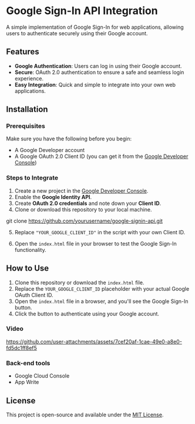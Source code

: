 # Google Sign-In API Integration

A simple implementation of Google Sign-In for web applications, allowing users to authenticate securely using their Google account.

## Features

- **Google Authentication**: Users can log in using their Google account.
- **Secure**: OAuth 2.0 authentication to ensure a safe and seamless login experience.
- **Easy Integration**: Quick and simple to integrate into your own web applications.

## Installation

### Prerequisites

Make sure you have the following before you begin:

- A Google Developer account
- A Google OAuth 2.0 Client ID (you can get it from the [Google Developer Console](https://console.developers.google.com/))

### Steps to Integrate

1. Create a new project in the [Google Developer Console](https://console.developers.google.com/).
2. Enable the **Google Identity API**.
3. Create **OAuth 2.0 credentials** and note down your **Client ID**.
4. Clone or download this repository to your local machine.

git clone https://github.com/yourusername/google-signin-api.git

5. Replace `"YOUR_GOOGLE_CLIENT_ID"` in the script with your own Client ID.

6. Open the `index.html` file in your browser to test the Google Sign-In functionality.

## How to Use

1. Clone this repository or download the `index.html` file.
2. Replace the `YOUR_GOOGLE_CLIENT_ID` placeholder with your actual Google OAuth Client ID.
3. Open the `index.html` file in a browser, and you'll see the Google Sign-In button.
4. Click the button to authenticate using your Google account.

### Video
https://github.com/user-attachments/assets/7cef20af-1cae-49e0-a8e0-fd5dc1ff8ef5

### Back-end tools
- Google Cloud Console
- App Write

## License

This project is open-source and available under the [MIT License](https://github.com/neeldesaind/basic-signin-googleapi/blob/main/LICENSE).
